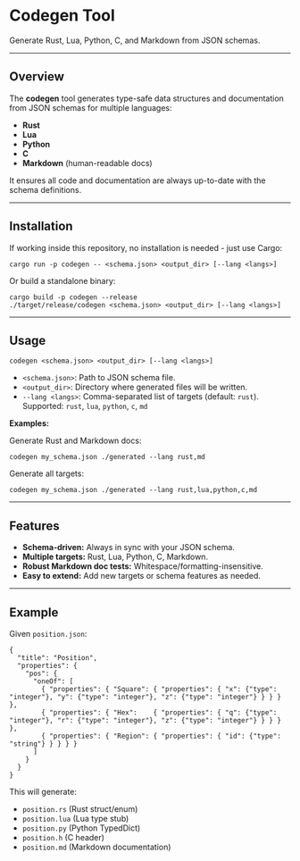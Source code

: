 # Codegen Tool

Generate Rust, Lua, Python, C, and Markdown from JSON schemas.

---

## Overview

The **codegen** tool generates type-safe data structures and documentation from JSON schemas for multiple languages:

- **Rust**
- **Lua**
- **Python**
- **C**
- **Markdown** (human-readable docs)

It ensures all code and documentation are always up-to-date with the schema definitions.

---

## Installation

If working inside this repository, no installation is needed - just use Cargo:

```
cargo run -p codegen -- <schema.json> <output_dir> [--lang <langs>]
```

Or build a standalone binary:

```
cargo build -p codegen --release
./target/release/codegen <schema.json> <output_dir> [--lang <langs>]
```

---

## Usage

```
codegen <schema.json> <output_dir> [--lang <langs>]
```

- `<schema.json>`: Path to JSON schema file.
- `<output_dir>`: Directory where generated files will be written.
- `--lang <langs>`: Comma-separated list of targets (default: `rust`).
  Supported: `rust`, `lua`, `python`, `c`, `md`

**Examples:**

Generate Rust and Markdown docs:

```
codegen my_schema.json ./generated --lang rust,md
```

Generate all targets:

```
codegen my_schema.json ./generated --lang rust,lua,python,c,md
```

---

## Features

- **Schema-driven:** Always in sync with your JSON schema.
- **Multiple targets:** Rust, Lua, Python, C, Markdown.
- **Robust Markdown doc tests:** Whitespace/formatting-insensitive.
- **Easy to extend:** Add new targets or schema features as needed.

---

## Example

Given `position.json`:

```
{
  "title": "Position",
  "properties": {
    "pos": {
      "oneOf": [
        { "properties": { "Square": { "properties": { "x": {"type": "integer"}, "y": {"type": "integer"}, "z": {"type": "integer"} } } } },
        { "properties": { "Hex":    { "properties": { "q": {"type": "integer"}, "r": {"type": "integer"}, "z": {"type": "integer"} } } } },
        { "properties": { "Region": { "properties": { "id": {"type": "string"} } } } }
      ]
    }
  }
}
```

This will generate:

- `position.rs` (Rust struct/enum)
- `position.lua` (Lua type stub)
- `position.py` (Python TypedDict)
- `position.h` (C header)
- `position.md` (Markdown documentation)
